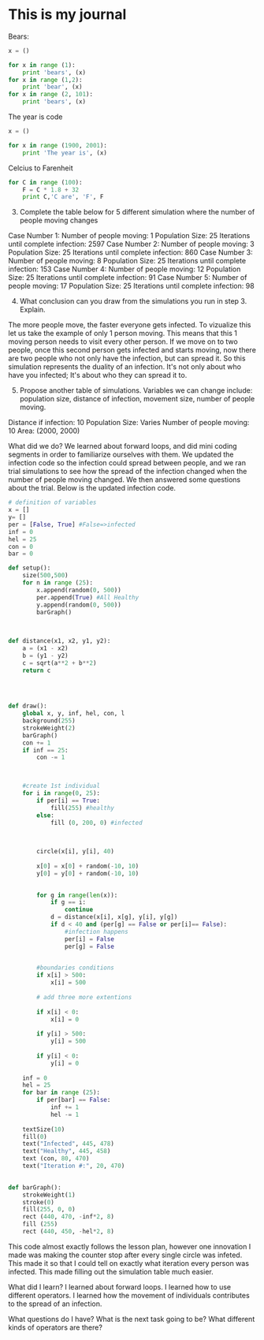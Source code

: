 # This is my journal

Bears:
```py
x = ()

for x in range (1):
    print 'bears', (x)
for x in range (1,2):
    print 'bear', (x)
for x in range (2, 101):
    print 'bears', (x)
```
The year is code
```py
x = ()

for x in range (1900, 2001):
    print 'The year is', (x)
```
Celcius to Farenheit
```py
for C in range (100):
    F = C * 1.8 + 32
    print C,'C are', 'F', F
```
3. Complete the table below for 5 different simulation where the number of people moving changes 

Case Number 1: 
   Number of people moving: 1
   Population Size: 25
   Iterations until complete infection: 2597
Case Number 2:
   Number of people moving: 3
   Population Size: 25
   Iterations until complete infection: 860
Case Number 3:
   Number of people moving: 8
   Population Size: 25
   Iterations until complete infection: 153
Case Number 4:
   Number of people moving: 12
   Population Size: 25
   Iterations until complete infection: 91
Case Number 5:
   Number of people moving: 17
   Population Size: 25
   Iterations until complete infection: 98
   
   
4. What conclusion can you draw from the simulations you run in step 3. Explain.

The more people move, the faster everyone gets infected. To vizualize this let us take the example of only 1 person moving. This means that this 1 moving person needs to visit every other person. If we move on to two people, once this second person gets infected and starts moving, now there are two people who not only have the infection, but can spread it. So this simulation represents the duality of an infection. It's not only about who have you infected; It's about who they can spread it to.

5. Propose another table of simulations. Variables we can change include: population size, distance of infection, movement size, number of people moving.  

Distance if infection: 10
Population Size: Varies 
Number of people moving: 10
Area: (2000, 2000)


What did we do?
We learned about forward loops, and did mini coding segments in order to familiarize ourselves with them. We updated the infection code so the infection could spread between people, and we ran trial simulations to see how the spread of the infection changed when the number of people moving changed. We then answered some questions about the trial. Below is the updated infection code.
```py
# definition of variables
x = []
y= []
per = [False, True] #False=>infected
inf = 0
hel = 25
con = 0
bar = 0

def setup():
    size(500,500)
    for n in range (25):
        x.append(random(0, 500))
        per.append(True) #All Healthy
        y.append(random(0, 500))
        barGraph()
        

        
def distance(x1, x2, y1, y2):
    a = (x1 - x2)
    b = (y1 - y2)
    c = sqrt(a**2 + b**2)
    return c


    
    
def draw():
    global x, y, inf, hel, con, l
    background(255)
    strokeWeight(2)
    barGraph()
    con += 1
    if inf == 25:
        con -= 1


    
    #create 1st individual
    for i in range(0, 25):
        if per[i] == True:
            fill(255) #healthy
        else:
            fill (0, 200, 0) #infected

            
            
        circle(x[i], y[i], 40)
        
        x[0] = x[0] + random(-10, 10)
        y[0] = y[0] + random(-10, 10)

        
        for g in range(len(x)):
            if g == i:
                continue
            d = distance(x[i], x[g], y[i], y[g])
            if d < 40 and (per[g] == False or per[i]== False):
                #infection happens
                per[i] = False
                per[g] = False

        
        #boundaries conditions
        if x[i] > 500:
            x[i] = 500
    
        # add three more extentions
        
        if x[i] < 0:
            x[i] = 0
            
        if y[i] > 500:
            y[i] = 500
    
        if y[i] < 0:
            y[i] = 0
            
    inf = 0
    hel = 25
    for bar in range (25):
        if per[bar] == False:
            inf += 1
            hel -= 1
            
    textSize(10)
    fill(0)
    text("Infected", 445, 478)
    text("Healthy", 445, 458)
    text (con, 80, 470)
    text("Iteration #:", 20, 470)
    

def barGraph():
    strokeWeight(1)
    stroke(0)
    fill(255, 0, 0)
    rect (440, 470, -inf*2, 8)
    fill (255)
    rect (440, 450, -hel*2, 8)
```
This code almost exactly follows the lesson plan, however one innovation I made was making the counter stop after every single circle was infeted. This made it so that I could tell on exactly what iteration every person was infected. This made filling out the simulation table much easier.

What did I learn?
I learned about forward loops. I learned how to use different operators. I learned how the movement of individuals contributes to the spread of an infection. 

What questions do I have?
What is the next task going to be? What different kinds of operators are there? 
